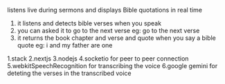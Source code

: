 listens live during sermons and displays Bible quotations in real time

1. it listens and detects bible verses when you speak
2. you can asked it to go to the next verse eg: go to the next verse
3. it returns the book chapter and verse and quote when you say a bible quote eg: i and my father are one

1.stack
2.nextjs
3.nodejs
4.socketio for peer to peer connection
5.webkitSpeechRecognition for transcribing the voice
6.google gemini for deteting the verses in the transcribed voice

